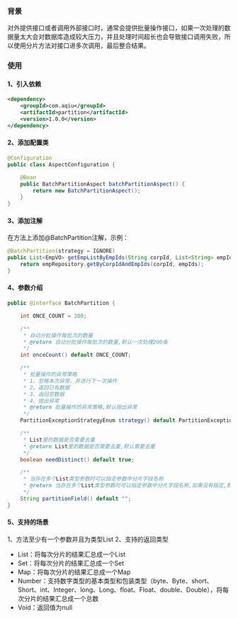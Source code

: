 ### 背景
对外提供接口或者调用外部接口时，通常会提供批量操作接口，如果一次处理的数据量太大会对数据库造成较大压力，并且处理时间超长也会导致接口调用失败，所以使用分片方法对接口进多次调用，最后整合结果。
### 使用
#### 1、引入依赖
```xml
<dependency>
    <groupId>com.aqiu</groupId>
    <artifactId>partition</artifactId>
    <version>1.0.0</version>
</dependency>
```
#### 2、添加配置类
```java
@Configuration
public class AspectConfiguration {

    @Bean
    public BatchPartitionAspect batchPartitionAspect() {
        return new BatchPartitionAspect();
    }
}
```
#### 3、添加注解
在方法上添加@BatchPartition注解，示例：
```java
@BatchPartition(strategy = IGNORE)
public List<EmpVO> getEmpListByEmpIds(String corpId, List<String> empIds) {
    return empRepository.getByCorpIdAndEmpIds(corpId, empIds);
}
```
#### 4、参数介绍
 
```java
public @interface BatchPartition {

    int ONCE_COUNT = 200;

    /**
     * 自动分批操作每批次的数量
     * @return 自动分批操作每批次的数量,默认一次处理200条
     */
    int onceCount() default ONCE_COUNT;

    /**
     * 批量操作的异常策略
     * 1、忽略本次异常，并进行下一次操作
     * 2、返回已有数据
     * 3、返回空数据
     * 4、抛出异常
     * @return 批量操作的异常策略,默认抛出异常
     */
    PartitionExceptionStrategyEnum strategy() default PartitionExceptionStrategyEnum.THROW_EXCEPTION;

    /**
     * List里的数据是否需要去重
     * @return List里的数据是否需要去重,默认需要去重
     */
    boolean needDistinct() default true;

    /**
     * 当存在多个List类型参数时可以指定参数中分片字段名称
     * @return 当存在多个List类型参数时可以指定参数中分片字段名称,如果没有指定,默认找第一个List类型的参数
     */
    String partitionField() default "";
}
```
#### 5、支持的场景
1、方法至少有一个参数并且为类型List
2、支持的返回类型

   - List：将每次分片的结果汇总成一个List
   - Set：将每次分片的结果汇总成一个Set
   - Map：将每次分片的结果汇总成一个Map
   - Number：支持数字类型的基本类型和包装类型（byte、Byte、short、Short、int、Integer、long、Long、float、Float、double、Double），将每次分片的结果汇总成一个总数
   - Void：返回值为null
